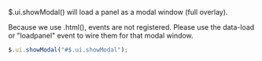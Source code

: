 $.ui.showModal() will load a panel as a modal window (full overlay).

Because we use .html(), events are not registered.  Please use the data-load or "loadpanel" event to wire them for that modal window.


```js
$.ui.showModal("#$.ui.showModal");
```